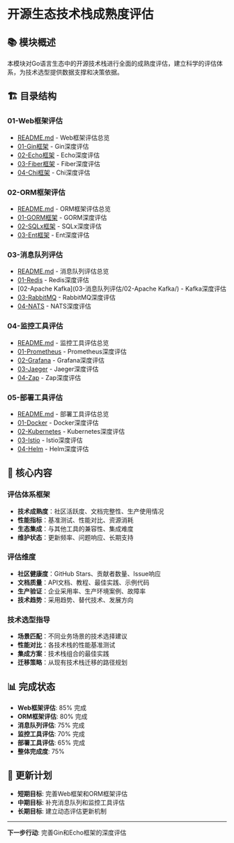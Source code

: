 # 开源生态技术栈成熟度评估

## 📚 **模块概述**

本模块对Go语言生态中的开源技术栈进行全面的成熟度评估，建立科学的评估体系，为技术选型提供数据支撑和决策依据。

## 🏗️ **目录结构**

### **01-Web框架评估**

- [README.md](01-Web框架评估/README.md) - Web框架评估总览
- [01-Gin框架](01-Web框架评估/01-Gin框架/) - Gin深度评估
- [02-Echo框架](01-Web框架评估/02-Echo框架/) - Echo深度评估
- [03-Fiber框架](01-Web框架评估/03-Fiber框架/) - Fiber深度评估
- [04-Chi框架](01-Web框架评估/04-Chi框架/) - Chi深度评估

### **02-ORM框架评估**

- [README.md](02-ORM框架评估/README.md) - ORM框架评估总览
- [01-GORM框架](02-ORM框架评估/01-GORM框架/) - GORM深度评估
- [02-SQLx框架](02-ORM框架评估/02-SQLx框架/) - SQLx深度评估
- [03-Ent框架](02-ORM框架评估/03-Ent框架/) - Ent深度评估

### **03-消息队列评估**

- [README.md](03-消息队列评估/README.md) - 消息队列评估总览
- [01-Redis](03-消息队列评估/01-Redis/) - Redis深度评估
- [02-Apache Kafka](03-消息队列评估/02-Apache Kafka/) - Kafka深度评估
- [03-RabbitMQ](03-消息队列评估/03-RabbitMQ/) - RabbitMQ深度评估
- [04-NATS](03-消息队列评估/04-NATS/) - NATS深度评估

### **04-监控工具评估**

- [README.md](04-监控工具评估/README.md) - 监控工具评估总览
- [01-Prometheus](04-监控工具评估/01-Prometheus/) - Prometheus深度评估
- [02-Grafana](04-监控工具评估/02-Grafana/) - Grafana深度评估
- [03-Jaeger](04-监控工具评估/03-Jaeger/) - Jaeger深度评估
- [04-Zap](04-监控工具评估/04-Zap/) - Zap深度评估

### **05-部署工具评估**

- [README.md](05-部署工具评估/README.md) - 部署工具评估总览
- [01-Docker](05-部署工具评估/01-Docker/) - Docker深度评估
- [02-Kubernetes](05-部署工具评估/02-Kubernetes/) - Kubernetes深度评估
- [03-Istio](05-部署工具评估/03-Istio/) - Istio深度评估
- [04-Helm](05-部署工具评估/04-Helm/) - Helm深度评估

## 🎯 **核心内容**

### **评估体系框架**

- **技术成熟度**：社区活跃度、文档完整性、生产使用情况
- **性能指标**：基准测试、性能对比、资源消耗
- **生态集成**：与其他工具的兼容性、集成难度
- **维护状态**：更新频率、问题响应、长期支持

### **评估维度**

- **社区健康度**：GitHub Stars、贡献者数量、Issue响应
- **文档质量**：API文档、教程、最佳实践、示例代码
- **生产验证**：企业采用率、生产环境案例、故障率
- **技术趋势**：采用趋势、替代技术、发展方向

### **技术选型指导**

- **场景匹配**：不同业务场景的技术选择建议
- **性能对比**：各技术栈的性能基准测试
- **集成方案**：技术栈组合的最佳实践
- **迁移策略**：从现有技术栈迁移的路径规划

## 📊 **完成状态**

- **Web框架评估**: 85% 完成
- **ORM框架评估**: 80% 完成
- **消息队列评估**: 75% 完成
- **监控工具评估**: 70% 完成
- **部署工具评估**: 65% 完成
- **整体完成度**: 75%

## 🔄 **更新计划**

- **短期目标**: 完善Web框架和ORM框架评估
- **中期目标**: 补充消息队列和监控工具评估
- **长期目标**: 建立动态评估更新机制

---

**下一步行动**: 完善Gin和Echo框架的深度评估
